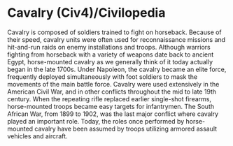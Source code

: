 # Cavalry (Civ4)/Civilopedia

Cavalry is composed of soldiers trained to fight on horseback. Because of their speed, cavalry units were often used for reconnaissance missions and hit-and-run raids on enemy installations and troops. Although warriors fighting from horseback with a variety of weapons date back to ancient Egypt, horse-mounted cavalry as we generally think of it today actually began in the late 1700s. Under Napoleon, the cavalry became an elite force, frequently deployed simultaneously with foot soldiers to mask the movements of the main battle force.
Cavalry were used extensively in the American Civil War, and in other conflicts throughout the mid to late 19th century. When the repeating rifle replaced earlier single-shot firearms, horse-mounted troops became easy targets for infantrymen. The South African War, from 1899 to 1902, was the last major conflict where cavalry played an important role. Today, the roles once performed by horse-mounted cavalry have been assumed by troops utilizing armored assault vehicles and aircraft.